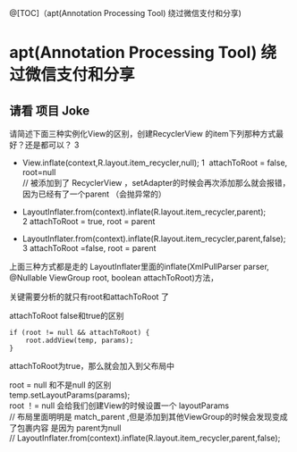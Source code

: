 @[TOC]（apt(Annotation Processing Tool) 绕过微信支付和分享) 

# apt(Annotation Processing Tool) 绕过微信支付和分享

## 请看 项目 Joke


请简述下面三种实例化View的区别，创建RecyclerView 的item下列那种方式最好？还是都可以？ 3 

- View.inflate(context,R.layout.item_recycler,null); 1  attachToRoot = false, root=null  
// 被添加到了 RecyclerView ，setAdapter的时候会再次添加那么就会报错，因为已经有了一个parent （会抛异常的）
- LayoutInflater.from(context).inflate(R.layout.item_recycler,parent); 2 attachToRoot = true, root = parent 

- LayoutInflater.from(context).inflate(R.layout.item_recycler,parent,false); 3 attachToRoot =false, root = parent

上面三种方式都是走的 LayoutInflater里面的inflate(XmlPullParser parser, @Nullable ViewGroup root, boolean attachToRoot)方法，

关键需要分析的就只有root和attachToRoot 了

attachToRoot false和true的区别  

```
if (root != null && attachToRoot) {  
    root.addView(temp, params);  
}  
```
attachToRoot为true，那么就会加入到父布局中

root = null 和不是null 的区别  
temp.setLayoutParams(params);  
root ！= null 会给我们创建View的时候设置一个 layoutParams   
// 布局里面明明是 match_parent ,但是添加到其他ViewGroup的时候会发现变成了包裹内容 是因为 parent为null   
// LayoutInflater.from(context).inflate(R.layout.item_recycler,parent,false);



























 


      
     
 

